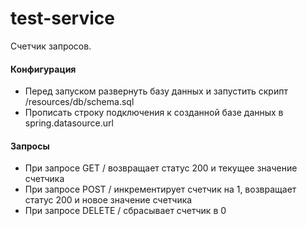 # test-service
Счетчик запросов.

#### Конфигурация

-   Перед запуском развернуть базу данных и запустить скрипт /resources/db/schema.sql
-   Прописать строку подключения к созданной базе данных в spring.datasource.url

#### Запросы

-   При запросе GET / возвращает статус 200 и текущее значение счетчика
-   При запросе POST / инкрементирует счетчик на 1, возвращает статус 200 и новое значение счетчика
-   При запросе  DELETE / сбрасывает счетчик в 0